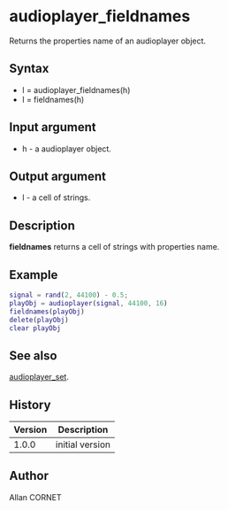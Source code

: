 # audioplayer_fieldnames

Returns the properties name of an audioplayer object.

## Syntax

- l = audioplayer_fieldnames(h)
- l = fieldnames(h)

## Input argument

- h - a audioplayer object.

## Output argument

- l - a cell of strings.

## Description

<description><b>fieldnames</b> returns a cell of strings with properties name.</description>

## Example

```matlab
signal = rand(2, 44100) - 0.5;
playObj = audioplayer(signal, 44100, 16)
fieldnames(playObj)
delete(playObj)
clear playObj
```

## See also

[audioplayer_set](audioplayer_set.md).

## History

| Version | Description     |
| ------- | --------------- |
| 1.0.0   | initial version |

## Author

Allan CORNET
